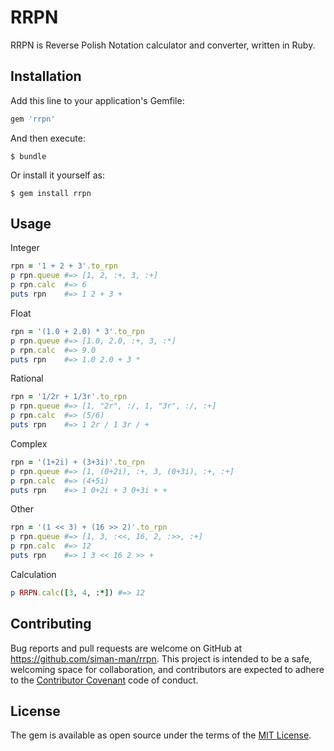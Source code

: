 # RRPN

RRPN is Reverse Polish Notation calculator and converter, written in Ruby.

## Installation

Add this line to your application's Gemfile:

```ruby
gem 'rrpn'
```

And then execute:

    $ bundle

Or install it yourself as:

    $ gem install rrpn

## Usage

Integer

```ruby
rpn = '1 + 2 + 3'.to_rpn
p rpn.queue #=> [1, 2, :+, 3, :+]
p rpn.calc  #=> 6
puts rpn    #=> 1 2 + 3 +
```

Float

```ruby
rpn = '(1.0 + 2.0) * 3'.to_rpn
p rpn.queue #=> [1.0, 2.0, :+, 3, :*]
p rpn.calc  #=> 9.0
puts rpn    #=> 1.0 2.0 + 3 *
```

Rational

```ruby
rpn = '1/2r + 1/3r'.to_rpn
p rpn.queue #=> [1, "2r", :/, 1, "3r", :/, :+]
p rpn.calc  #=> (5/6)
puts rpn    #=> 1 2r / 1 3r / +
```

Complex

```ruby
rpn = '(1+2i) + (3+3i)'.to_rpn
p rpn.queue #=> [1, (0+2i), :+, 3, (0+3i), :+, :+]
p rpn.calc  #=> (4+5i)
puts rpn    #=> 1 0+2i + 3 0+3i + +
```

Other

```ruby
rpn = '(1 << 3) + (16 >> 2)'.to_rpn
p rpn.queue #=> [1, 3, :<<, 16, 2, :>>, :+]
p rpn.calc  #=> 12
puts rpn    #=> 1 3 << 16 2 >> +
```

Calculation

```ruby
p RRPN.calc([3, 4, :*]) #=> 12
```

## Contributing

Bug reports and pull requests are welcome on GitHub at https://github.com/siman-man/rrpn. This project is intended to be a safe, welcoming space for collaboration, and contributors are expected to adhere to the [Contributor Covenant](http://contributor-covenant.org) code of conduct.


## License

The gem is available as open source under the terms of the [MIT License](http://opensource.org/licenses/MIT).

